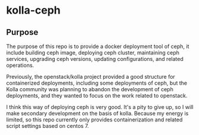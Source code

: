 # kolla-ceph

## Purpose

The purpose of this repo is to provide a docker deployment tool of ceph, it include building ceph image, deploying ceph cluster, maintaining ceph services, upgrading ceph versions, updating configurations, and related operations.

Previously, the openstack/kolla project provided a good structure for containerized deployments, including some deployments of ceph, but the Kolla community was planning to abandon the development of ceph deployments, and they wanted to focus on the work related to openstack.

I think this way of deploying ceph is very good. It's a pity to give up, so I will make secondary development on the basis of kolla. Because my energy is limited, so this repo currently only provides containerization and related script settings based on centos 7.

